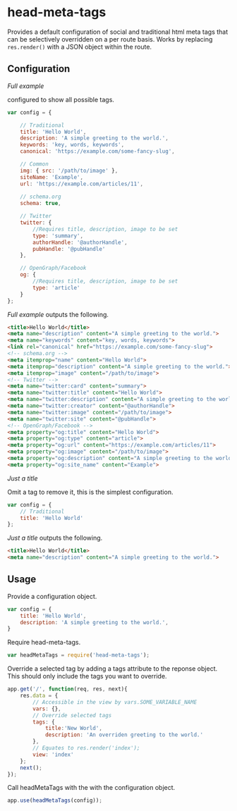 # head-meta-tags

Provides a default configuration of social and traditional html meta tags that can be selectively overridden on a per route basis. Works by replacing ```res.render()``` with a JSON object within the route.

## Configuration

*Full example*

configured to show all possible tags.

```js
var config = {

    // Traditional
    title: 'Hello World',
    description: 'A simple greeting to the world.',
    keywords: 'key, words, keywords',
    canonical: 'https://example.com/some-fancy-slug',

    // Common
    img: { src: '/path/to/image' },
    siteName: 'Example',
    url: 'https://example.com/articles/11',
    
    // schema.org
    schema: true,

    // Twitter
    twitter: {
        //Requires title, description, image to be set
        type: 'summary',
        authorHandle: '@authorHandle',
        pubHandle: '@pubHandle'
    },

    // OpenGraph/Facebook
    og: {
        //Requires title, description, image to be set
        type: 'article'
    }
};
```

*Full example* outputs the following.

```html
<title>Hello World</title>
<meta name="description" content="A simple greeting to the world.">
<meta name="keywords" content="key, words, keywords">
<link rel="canonical" href="https://example.com/some-fancy-slug">
<!-- schema.org -->
<meta itemprop="name" content="Hello World">
<meta itemprop="description" content="A simple greeting to the world.">
<meta itemprop="image" content="/path/to/image">
<!-- Twitter -->
<meta name="twitter:card" content="summary">
<meta name="twitter:title" content="Hello World">
<meta name="twitter:description" content="A simple greeting to the world.">
<meta name="twitter:creator" content="@authorHandle">
<meta name="twitter:image" content="/path/to/image">
<meta name="twitter:site" content="@pubHandle">
<!-- OpenGraph/Facebook -->
<meta property="og:title" content="Hello World">
<meta property="og:type" content="article">
<meta property="og:url" content="https://example.com/articles/11">
<meta property="og:image" content="/path/to/image">
<meta property="og:description" content="A simple greeting to the world.">
<meta property="og:site_name" content="Example">
```

*Just a title*

Omit a tag to remove it, this is the simplest configuration.

```js
var config = {
    // Traditional
    title: 'Hello World'
};
```

*Just a title* outputs the following.
```html
<title>Hello World</title>
<meta name="description" content="A simple greeting to the world.">
```


## Usage

Provide a configuration object.
```js
var config = {
    title: 'Hello World',
    description: 'A simple greeting to the world.',
}
```

Require head-meta-tags.
```js
var headMetaTags = require('head-meta-tags');
```

Override a selected tag by adding a tags attribute to the reponse object. This should only include the tags you want to override.
```js
app.get('/', function(req, res, next){
    res.data = {
        // Accessible in the view by vars.SOME_VARIABLE_NAME
        vars: {},
        // Override selected tags
        tags: {
            title:'New World',
            description: 'An overriden greeting to the world.'
        },
        // Equates to res.render('index');
        view: 'index'
    };
    next();
});
```

Call headMetaTags with the with the configuration object.
```js
app.use(headMetaTags(config));
```




